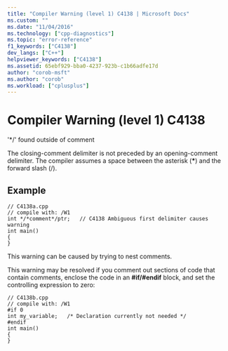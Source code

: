 ```yaml
---
title: "Compiler Warning (level 1) C4138 | Microsoft Docs"
ms.custom: ""
ms.date: "11/04/2016"
ms.technology: ["cpp-diagnostics"]
ms.topic: "error-reference"
f1_keywords: ["C4138"]
dev_langs: ["C++"]
helpviewer_keywords: ["C4138"]
ms.assetid: 65ebf929-bba0-4237-923b-c1b66adfe17d
author: "corob-msft"
ms.author: "corob"
ms.workload: ["cplusplus"]
---
```

# Compiler Warning (level 1) C4138
'*/' found outside of comment  
  
 The closing-comment delimiter is not preceded by an opening-comment delimiter. The compiler assumes a space between the asterisk (<strong>\*</strong>) and the forward slash (/).  
  
## Example  
  
```  
// C4138a.cpp  
// compile with: /W1  
int */*comment*/ptr;   // C4138 Ambiguous first delimiter causes warning  
int main()  
{  
}  
```  
  
 This warning can be caused by trying to nest comments.  
  
 This warning may be resolved if you comment out sections of code that contain comments, enclose the code in an **#if/#endif** block, and set the controlling expression to zero:  
  
```  
// C4138b.cpp  
// compile with: /W1  
#if 0  
int my_variable;   /* Declaration currently not needed */  
#endif  
int main()  
{  
}  
```